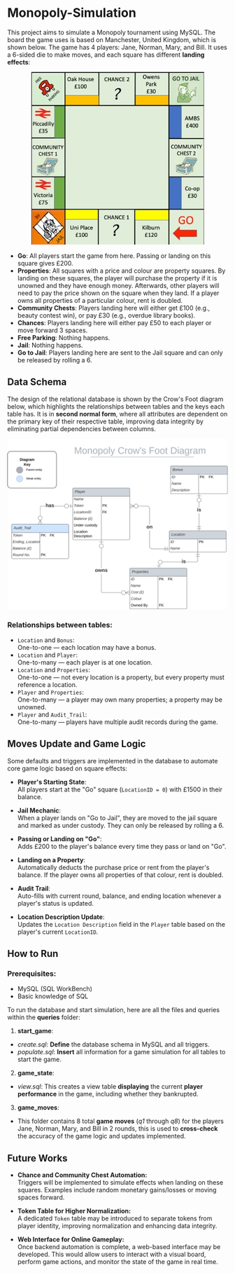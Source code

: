 # Monopoly-Simulation

This project aims to simulate a Monopoly tournament using MySQL. The board the game uses is based on Manchester, United Kingdom, which is shown below. The game has 4 players: Jane, Norman, Mary, and Bill. It uses a 6-sided die to make moves, and each square has different **landing effects**:

<p align="center">
  <img src="monopoly.jpg"/>
</p>

- **Go**: All players start the game from here. Passing or landing on this square gives £200.
- **Properties**: All squares with a price and colour are property squares. By landing on these squares, the player will purchase the property if it is unowned and they have enough money. Afterwards, other players will need to pay the price shown on the square when they land. If a player owns all properties of a particular colour, rent is doubled.
- **Community Chests**: Players landing here will either get £100 (e.g., beauty contest win), or pay £30 (e.g., overdue library books).
- **Chances**: Players landing here will either pay £50 to each player or move forward 3 spaces.
- **Free Parking**: Nothing happens.
- **Jail**: Nothing happens.
- **Go to Jail**: Players landing here are sent to the Jail square and can only be released by rolling a 6.

## Data Schema

The design of the relational database is shown by the Crow's Foot diagram below, which highlights the relationships between tables and the keys each table has. It is in **second normal form**, where all attributes are dependent on the primary key of their respective table, improving data integrity by eliminating partial dependencies between columns.

<p align="center">
  <img src="monopoly_cfd.svg"/>
</p>

### Relationships between tables:

- `Location` and `Bonus`:  
  One-to-one — each location may have a bonus.
- `Location` and `Player`:  
  One-to-many — each player is at one location.
- `Location` and `Properties`:  
  One-to-one — not every location is a property, but every property must reference a location.
- `Player` and `Properties`:  
  One-to-many — a player may own many properties; a property may be unowned.
- `Player` and `Audit_Trail`:  
  One-to-many — players have multiple audit records during the game.
  
## Moves Update and Game Logic

Some defaults and triggers are implemented in the database to automate core game logic based on square effects:

- **Player's Starting State**:  
  All players start at the "Go" square (`LocationID = 0`) with £1500 in their balance.

- **Jail Mechanic**:  
  When a player lands on "Go to Jail", they are moved to the jail square and marked as under custody. They can only be released by rolling a 6.

- **Passing or Landing on "Go"**:  
  Adds £200 to the player's balance every time they pass or land on "Go".

- **Landing on a Property**:  
  Automatically deducts the purchase price or rent from the player's balance. If the player owns all properties of that colour, rent is doubled.

- **Audit Trail**:  
  Auto-fills with current round, balance, and ending location whenever a player's status is updated.

- **Location Description Update**:  
  Updates the `Location Description` field in the `Player` table based on the player's current `LocationID`.

## How to Run

### Prerequisites:
- MySQL (SQL WorkBench)
- Basic knowledge of SQL

To run the database and start simulation, here are all the files and queries within the **queries** folder:

1. **start_game**:
  - *create.sql*: **Define** the database schema in MySQL and all triggers.
  - *populate.sql*: **Insert** all information for a game simulation for all tables to start the game.

2. **game_state**:
  - *view.sql*: This creates a view table **displaying** the current **player performance** in the game, including whether they bankrupted.

3. **game_moves**:
  - This folder contains 8 total **game moves** (*q1* through *q8*) for the players Jane, Norman, Mary, and Bill in 2 rounds, this is used to **cross-check** the accuracy of the game logic and updates implemented.

## Future Works

- **Chance and Community Chest Automation:**  
  Triggers will be implemented to simulate effects when landing on these squares. Examples include random monetary gains/losses or moving spaces forward.

- **Token Table for Higher Normalization:**  
  A dedicated `Token` table may be introduced to separate tokens from player identity, improving normalization and enhancing data integrity.

- **Web Interface for Online Gameplay:**  
  Once backend automation is complete, a web-based interface may be developed. This would allow users to interact with a visual board, perform game actions, and monitor the state of the game in real time.
